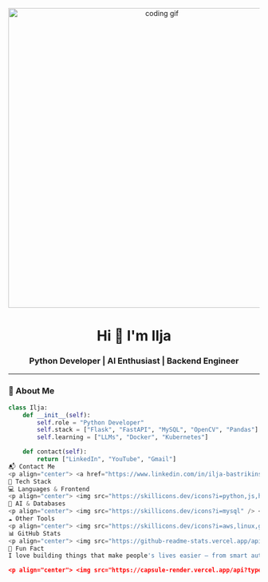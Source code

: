 <!-- GitHub Profile README -->

<!-- Header GIF -->
<p align="center">
  <img src="https://media.giphy.com/media/qgQUggAC3Pfv687qPC/giphy.gif" width="600" alt="coding gif">
</p>

<h1 align="center">Hi 👋 I'm Ilja</h1>
<h3 align="center">Python Developer | AI Enthusiast | Backend Engineer</h3>

---

### 🚀 About Me

```python
class Ilja:
    def __init__(self):
        self.role = "Python Developer"
        self.stack = ["Flask", "FastAPI", "MySQL", "OpenCV", "Pandas"]
        self.learning = ["LLMs", "Docker", "Kubernetes"]

    def contact(self):
        return ["LinkedIn", "YouTube", "Gmail"]
📬 Contact Me
<p align="center"> <a href="https://www.linkedin.com/in/ilja-bastrikins/" target="_blank"> <img src="https://img.shields.io/badge/LinkedIn-0A66C2?style=for-the-badge&logo=linkedin&logoColor=white" /> </a> <a href="https://www.youtube.com/@bastrikins1" target="_blank"> <img src="https://img.shields.io/badge/Youtube-FF0000?style=for-the-badge&logo=youtube&logoColor=white" /> </a> <a href="mailto:galagol231@gmail.com" target="_blank"> <img src="https://img.shields.io/badge/Gmail-EA4335?style=for-the-badge&logo=gmail&logoColor=white" /> </a> </p>
🧰 Tech Stack
💻 Languages & Frontend
<p align="center"> <img src="https://skillicons.dev/icons?i=python,js,html,css,tailwind" /> </p>
🤖 AI & Databases
<p align="center"> <img src="https://skillicons.dev/icons?i=mysql" /> <img src="https://cdn.jsdelivr.net/gh/devicons/devicon/icons/opencv/opencv-original.svg" height="30" /> <img src="https://cdn.jsdelivr.net/gh/devicons/devicon/icons/pandas/pandas-original.svg" height="30" /> </p>
☁️ Other Tools
<p align="center"> <img src="https://skillicons.dev/icons?i=aws,linux,github" /> </p>
📊 GitHub Stats
<p align="center"> <img src="https://github-readme-stats.vercel.app/api/top-langs/?username=Decursusss&layout=compact&theme=tokyonight" height="150"/> </p>
🧭 Fun Fact
I love building things that make people's lives easier — from smart automations to scalable LMS platforms.

<p align="center"> <img src="https://capsule-render.vercel.app/api?type=waving&color=gradient&height=100&section=footer"/> </p> ```
